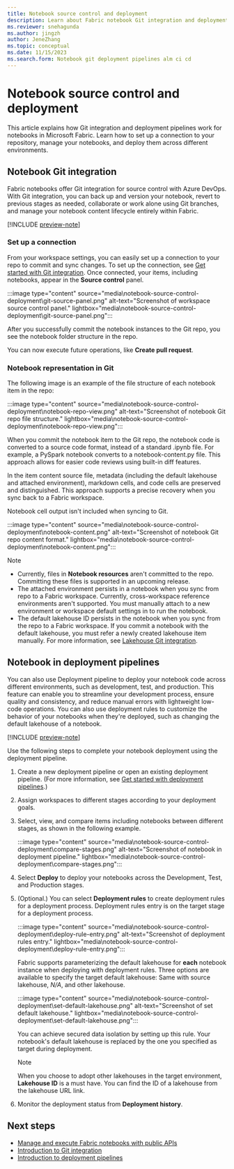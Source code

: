 ```yaml
---
title: Notebook source control and deployment
description: Learn about Fabric notebook Git integration and deployment pipelines.
ms.reviewer: snehagunda
ms.author: jingzh
author: JeneZhang
ms.topic: conceptual
ms.date: 11/15/2023
ms.search.form: Notebook git deployment pipelines alm ci cd
---
```


# Notebook source control and deployment

This article explains how Git integration and deployment pipelines work for notebooks in Microsoft Fabric. Learn how to set up a connection to your repository, manage your notebooks, and deploy them across different environments.

## Notebook Git integration

Fabric notebooks offer Git integration for source control with Azure DevOps. With Git integration, you can back up and version your notebook, revert to previous stages as needed, collaborate or work alone using Git branches, and manage your notebook content lifecycle entirely within Fabric.

[!INCLUDE [preview-note](../includes/feature-preview-note.md)]

### Set up a connection

From your workspace settings, you can easily set up a connection to your repo to commit and sync changes. To set up the connection, see [Get started with Git integration](../cicd/git-integration/git-get-started.md). Once connected, your items, including notebooks, appear in the **Source control** panel.

:::image type="content" source="media\notebook-source-control-deployment\git-source-panel.png" alt-text="Screenshot of workspace source control panel." lightbox="media\notebook-source-control-deployment\git-source-panel.png":::

After you successfully commit the notebook instances to the Git repo, you see the notebook folder structure in the repo.

You can now execute future operations, like **Create pull request**.

### Notebook representation in Git

The following image is an example of the file structure of each notebook item in the repo:

:::image type="content" source="media\notebook-source-control-deployment\notebook-repo-view.png" alt-text="Screenshot of notebook Git repo file structure." lightbox="media\notebook-source-control-deployment\notebook-repo-view.png":::

When you commit the notebook item to the Git repo, the notebook code is converted to a source code format, instead of a standard .ipynb file. For example, a PySpark notebook converts to a notebook-content.py file. This approach allows for easier code reviews using built-in diff features.

In the item content source file, metadata (including the default lakehouse and attached environment), markdown cells, and code cells are preserved and distinguished. This approach supports a precise recovery when you sync back to a Fabric workspace.

Notebook cell output isn't included when syncing to Git.

:::image type="content" source="media\notebook-source-control-deployment\notebook-content.png" alt-text="Screenshot of notebook Git repo content format." lightbox="media\notebook-source-control-deployment\notebook-content.png":::

> [!NOTE]
>
> - Currently, files in **Notebook resources** aren't committed to the repo. Committing these files is supported in an upcoming release.
> - The attached environment persists in a notebook when you sync from repo to a Fabric workspace. Currently, cross-workspace reference environments aren't supported. You must manually attach to a new environment or workspace default settings in to run the notebook.
> - The default lakehouse ID persists in the notebook when you sync from the repo to a Fabric workspace. If you commit a notebook with the default lakehouse, you must refer a newly created lakehouse item manually. For more information, see [Lakehouse Git integration](lakehouse-git-deployment-pipelines.md).

## Notebook in deployment pipelines

You can also use Deployment pipeline to deploy your notebook code across different environments, such as development, test, and production. This feature can enable you to streamline your development process, ensure quality and consistency, and reduce manual errors with lightweight low-code operations. You can also use deployment rules to customize the behavior of your notebooks when they're deployed, such as changing the default lakehouse of a notebook.

[!INCLUDE [preview-note](../includes/feature-preview-note.md)]

Use the following steps to complete your notebook deployment using the deployment pipeline.

1. Create a new deployment pipeline or open an existing deployment pipeline. (For more information, see [Get started with deployment pipelines](../cicd/deployment-pipelines/get-started-with-deployment-pipelines.md).)

1. Assign workspaces to different stages according to your deployment goals.

1. Select, view, and compare items including notebooks between different stages, as shown in the following example.

    :::image type="content" source="media\notebook-source-control-deployment\compare-stages.png" alt-text="Screenshot of notebook in deployment pipeline." lightbox="media\notebook-source-control-deployment\compare-stages.png":::

1. Select **Deploy** to deploy your notebooks across the Development, Test, and Production stages.

1. (Optional.) You can select **Deployment rules** to create deployment rules for a deployment process. Deployment rules entry is on the target stage for a deployment process.

    :::image type="content" source="media\notebook-source-control-deployment\deploy-rule-entry.png" alt-text="Screenshot of deployment rules entry." lightbox="media\notebook-source-control-deployment\deploy-rule-entry.png":::

    Fabric supports parameterizing the default lakehouse for **each** notebook instance when deploying with deployment rules. Three options are available to specify the target default lakehouse: Same with source lakehouse, _N/A_, and other lakehouse.

    :::image type="content" source="media\notebook-source-control-deployment\set-default-lakehouse.png" alt-text="Screenshot of set default lakehouse." lightbox="media\notebook-source-control-deployment\set-default-lakehouse.png":::

    You can achieve secured data isolation by setting up this rule. Your notebook's default lakehouse is replaced by the one you specified as target during deployment.

    > [!NOTE]
    > When you choose to adopt other lakehouses in the target environment, **Lakehouse ID** is a must have. You can find the ID of a lakehouse from the lakehouse URL link.

1. Monitor the deployment status from **Deployment history**.

## Next steps

- [Manage and execute Fabric notebooks with public APIs](notebook-public-api.md)
- [Introduction to Git integration](../cicd/git-integration/intro-to-git-integration.md)
- [Introduction to deployment pipelines](../cicd/deployment-pipelines/intro-to-deployment-pipelines.md)

